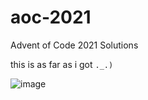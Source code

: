 # aoc-2021
Advent of Code 2021 Solutions

this is as far as i got `._.)`

![image](https://user-images.githubusercontent.com/47650058/187350729-8a2f3c06-7d3c-4e53-9865-b7d04714f095.png)
